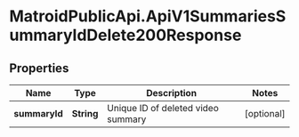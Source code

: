 # MatroidPublicApi.ApiV1SummariesSummaryIdDelete200Response

## Properties

Name | Type | Description | Notes
------------ | ------------- | ------------- | -------------
**summaryId** | **String** | Unique ID of deleted video summary | [optional] 


